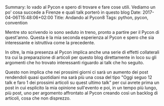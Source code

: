 Summary: Io vado al Pycon e spero di trovare e fare cose utili. Vediamo un po' cosa succede a Firenze e quali talk porterò in questo blog
Date: 2017-04-06T15:48:06+02:00
Title: Andando al Pycon8
Tags: python, pycon, convention

Mentre sto scrivendo io sono seduto in treno, pronto a partire per il Pycon di quest'anno.
Questa è la mia seconda esperienza al Pycon e spero che sia interessante e istruttiva come la precedente.

In oltre, la mia presenza al Pycon implica anche una serie di effetti collaterali tra cui la preparazione di articoli per questo blog direttamente in loco su gli argomenti che ho trovato interessanti riguardo ai talk che ho seguito.

<!--more-->

Questo non implica che nei prossimi giorni ci sarà un aumento dei post rendendoli quasi quotidiani ma sarà più una cosa del tipo "Oggi seguo 12 talk e faro 1 dei prossimi articoli su quest ultimo talk" per cui avrete prima un post in cui esplicito la mia opinione sull'evento e poi, in un tempo più lungo, più post, uno per argomento affrontato al Pycon creando così un backlog di articoli, cosa che non disprezzo.
